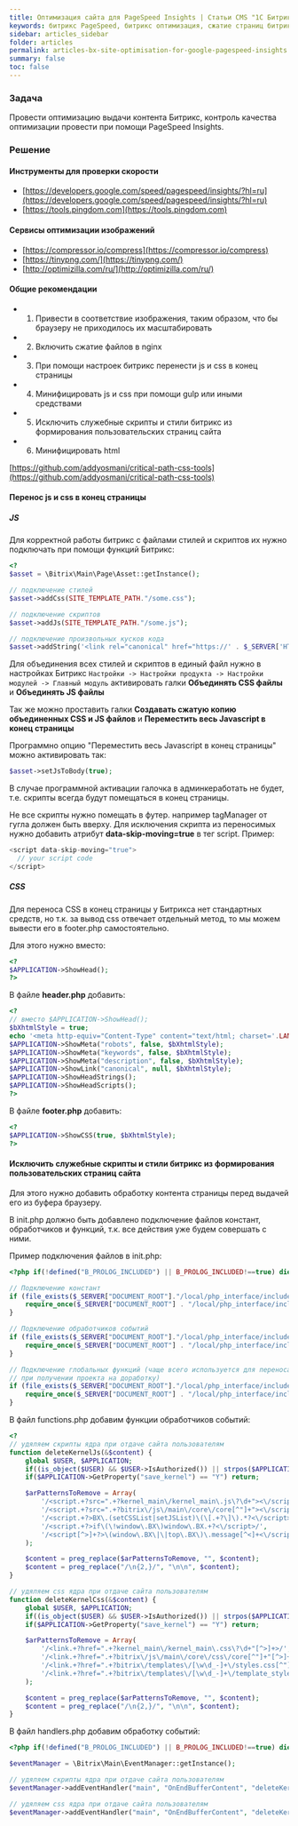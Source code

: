 ```yaml
---
title: Оптимизация сайта для PageSpeed Insights | Статьи CMS "1С Битрикс"
keywords: битрикс PageSpeed, битрикс оптимизация, сжатие страниц битрикс
sidebar: articles_sidebar
folder: articles
permalink: articles-bx-site-optimisation-for-google-pagespeed-insights.html
summary: false
toc: false
---
```


### Задача

Провести оптимизацию выдачи контента Битрикс, контроль качества оптимизации провести при помощи PageSpeed Insights.

### Решение

#### Инструменты для проверки скорости

* [https://developers.google.com/speed/pagespeed/insights/?hl=ru](https://developers.google.com/speed/pagespeed/insights/?hl=ru)
* [https://tools.pingdom.com](https://tools.pingdom.com)

#### Сервисы оптимизации изображений

* [https://compressor.io/compress](https://compressor.io/compress)
* [https://tinypng.com/](https://tinypng.com/)
* [http://optimizilla.com/ru/](http://optimizilla.com/ru/)

#### Общие рекомендации

* 1) Привести в соответствие изображения, таким образом, что бы браузеру не приходилось их масштабировать
* 2) Включить сжатие файлов в nginx
* 3) При помощи настроек битрикс перенести js и css в конец страницы
* 4) Минифицировать js и css при помощи gulp или иными средствами
* 5) Исключить служебные скрипты и стили битрикс из формирования пользовательских страниц сайта
* 6) Минифицировать html

[https://github.com/addyosmani/critical-path-css-tools](https://github.com/addyosmani/critical-path-css-tools)

#### Перенос js и css в конец страницы

##### JS 
Для корректной работы битрикс с файлами стилей и скриптов их нужно подключать при помощи функций Битрикс:

```php
<?
$asset = \Bitrix\Main\Page\Asset::getInstance();

// подключение стилей 
$asset->addCss(SITE_TEMPLATE_PATH."/some.css");

// подключение скриптов
$asset->addJs(SITE_TEMPLATE_PATH."/some.js");

// подключение произвольных кусков кода
$asset->addString('<link rel="canonical" href="https://' . $_SERVER['HTTP_HOST'] . $APPLICATION->GetCurPage(false) . '" />');
```

Для объединения всех стилей и скриптов в единый файл нужно в настройках Битрикс ```Настройки -> Настройки продукта -> Настройки модулей -> Главный модуль``` активировать галки **Объединять CSS файлы** и **Объединять JS файлы**

Так же можно проставить галки **Создавать сжатую копию объединенных CSS и JS файлов** и **Переместить весь Javascript в конец страницы**

Программно опцию "Переместить весь Javascript в конец страницы" можно активировать так:

```php
$asset->setJsToBody(true);
```
 
В случае программной активации галочка в админкеработать не будет, т.е. скрипты всегда будут помещаться в конец страницы.
 
Не все скрипты нужно помещать в футер. например tagManager от гугла должен быть вверху. Для исключения скрипта из переносимых нужно добавить атрибут **data-skip-moving=true** в тег script. Пример:
 
```js
<script data-skip-moving="true">
  // your script code
</script>
```

##### CSS

Для переноса CSS в конец страницы у Битрикса нет стандартных средств, но т.к. за вывод css отвечает отдельный метод, то мы можем вывести его в footer.php самостоятельно.

Для этого нужно вместо:

```php
<?
$APPLICATION->ShowHead();
?>
```

В файле **header.php** добавить:

```php
<?
// вместо $APPLICATION->ShowHead();
$bXhtmlStyle = true;
echo '<meta http-equiv="Content-Type" content="text/html; charset='.LANG_CHARSET.'"'.($bXhtmlStyle? ' /':'').'>'."\n";
$APPLICATION->ShowMeta("robots", false, $bXhtmlStyle);
$APPLICATION->ShowMeta("keywords", false, $bXhtmlStyle);
$APPLICATION->ShowMeta("description", false, $bXhtmlStyle);
$APPLICATION->ShowLink("canonical", null, $bXhtmlStyle);
$APPLICATION->ShowHeadStrings();
$APPLICATION->ShowHeadScripts();
?>
```

В файле **footer.php** добавить:

```php
<?
$APPLICATION->ShowCSS(true, $bXhtmlStyle);
?>
```

#### Исключить служебные скрипты и стили битрикс из формирования пользовательских страниц сайта

Для этого нужно добавить обработку контента страницы перед выдачей его из буфера браузеру.

В init.php должно быть добавлено подключение файлов констант, обработчиков и функций, т.к. все действия уже будем совершать с ними.

Пример подключения файлов в init.php:

```php
<?php if(!defined("B_PROLOG_INCLUDED") || B_PROLOG_INCLUDED!==true) die();

// Подключение констант
if (file_exists($_SERVER["DOCUMENT_ROOT"]."/local/php_interface/include/constants.php")) {
    require_once($_SERVER["DOCUMENT_ROOT"] . "/local/php_interface/include/constants.php");
}

// Подключение обработчиков событий
if (file_exists($_SERVER["DOCUMENT_ROOT"]."/local/php_interface/include/handlers.php")) {
    require_once($_SERVER["DOCUMENT_ROOT"] . "/local/php_interface/include/handlers.php");
}

// Подключение глобальных функций (чаще всего используется для переноса кода сторонних разработчиков
// при получении проекта на доработку)
if (file_exists($_SERVER["DOCUMENT_ROOT"]."/local/php_interface/include/functions.php")) {
    require_once($_SERVER["DOCUMENT_ROOT"] . "/local/php_interface/include/functions.php");
}
```

В файл functions.php добавим функции обработчиков событий:

```php
<?
// удяляем скрипты ядра при отдаче сайта пользователям
function deleteKernelJs(&$content) {
    global $USER, $APPLICATION;
    if((is_object($USER) && $USER->IsAuthorized()) || strpos($APPLICATION->GetCurDir(), "/bitrix/")!==false) return;
    if($APPLICATION->GetProperty("save_kernel") == "Y") return;

    $arPatternsToRemove = Array(
        '/<script.+?src=".+?kernel_main\/kernel_main\.js\?\d+"><\/script\>/',
        '/<script.+?src=".+?bitrix\/js\/main\/core\/core[^"]+"><\/script\>/',
        '/<script.+?>BX\.(setCSSList|setJSList)\(\[.+?\]\).*?<\/script>/',
        '/<script.+?>if\(\!window\.BX\)window\.BX.+?<\/script>/',
        '/<script[^>]+?>\(window\.BX\|\|top\.BX\)\.message[^<]+<\/script>/',
    );

    $content = preg_replace($arPatternsToRemove, "", $content);
    $content = preg_replace("/\n{2,}/", "\n\n", $content);
}

// удяляем css ядра при отдаче сайта пользователям
function deleteKernelCss(&$content) {
    global $USER, $APPLICATION;
    if((is_object($USER) && $USER->IsAuthorized()) || strpos($APPLICATION->GetCurDir(), "/bitrix/")!==false) return;
    if($APPLICATION->GetProperty("save_kernel") == "Y") return;

    $arPatternsToRemove = Array(
        '/<link.+?href=".+?kernel_main\/kernel_main\.css\?\d+"[^>]+>/',
        '/<link.+?href=".+?bitrix\/js\/main\/core\/css\/core[^"]+"[^>]+>/',
        '/<link.+?href=".+?bitrix\/templates\/[\w\d_-]+\/styles.css[^"]+"[^>]+>/',
        '/<link.+?href=".+?bitrix\/templates\/[\w\d_-]+\/template_styles.css[^"]+"[^>]+>/',
    );

    $content = preg_replace($arPatternsToRemove, "", $content);
    $content = preg_replace("/\n{2,}/", "\n\n", $content);
}
```

В файл handlers.php добавим обработку событий:

```php
<?php if(!defined("B_PROLOG_INCLUDED") || B_PROLOG_INCLUDED!==true) die();

$eventManager = \Bitrix\Main\EventManager::getInstance();

// удяляем скрипты ядра при отдаче сайта пользователям
$eventManager->addEventHandler("main", "OnEndBufferContent", "deleteKernelJs");

// удяляем css ядра при отдаче сайта пользователям
$eventManager->addEventHandler("main", "OnEndBufferContent", "deleteKernelCss");
```
